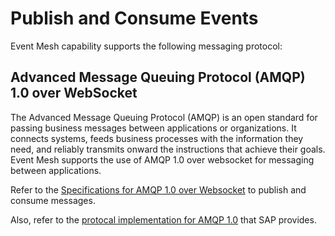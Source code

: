 <!-- loio8e296d9e3e714505b9aa494343fa7cae -->

# Publish and Consume Events

Event Mesh capability supports the following messaging protocol:



<a name="loio8e296d9e3e714505b9aa494343fa7cae__section_v15_hn3_4bc"/>

## Advanced Message Queuing Protocol \(AMQP\) 1.0 over WebSocket

The Advanced Message Queuing Protocol \(AMQP\) is an open standard for passing business messages between applications or organizations. It connects systems, feeds business processes with the information they need, and reliably transmits onward the instructions that achieve their goals. Event Mesh supports the use of AMQP 1.0 over websocket for messaging between applications.

Refer to the [Specifications for AMQP 1.0 over Websocket](https://docs.oasis-open.org/amqp-bindmap/amqp-wsb/v1.0/amqp-wsb-v1.0.html) to publish and consume messages.

Also, refer to the [protocal implementation for AMQP 1.0](https://www.npmjs.com/package/@sap/xb-msg-amqp-v100) that SAP provides.

